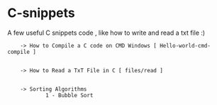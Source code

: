 # C-snippets
A few useful C snippets code , like how to write and read a txt file :)

        -> How to Compile a C code on CMD Windows [ Hello-world-cmd-compile ]
        

        -> How to Read a TxT File in C [ files/read ]
        
        
        -> Sorting Algorithms
                1 - Bubble Sort
